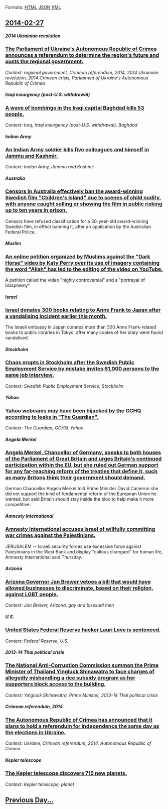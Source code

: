 
Formats: [HTML](2014/02/27/index.html)  [JSON](2014/02/27/index.json)  [XML](2014/02/27/index.xml)  

## [2014-02-27](/news/2014/02/27/index.md)

##### 2014 Ukrainian revolution
### [The Parliament of Ukraine's Autonomous Republic of Crimea announces a referendum to determine the region's future and ousts the regional government. ](/news/2014/02/27/the-parliament-of-ukraineas-autonomous-republic-of-crimea-announces-a-referendum-to-determine-the-regionas-future-and-ousts-the-regional.md)
_Context: regional government, Crimean referendum, 2014, 2014 Ukrainian revolution, 2014 Crimean crisis, Parliament of Ukraine's Autonomous Republic of Crimea_

##### Iraqi insurgency (post-U.S. withdrawal)
### [A wave of bombings in the Iraqi capital Baghdad kills 53 people. ](/news/2014/02/27/a-wave-of-bombings-in-the-iraqi-capital-baghdad-kills-53-people.md)
_Context: Iraq, Iraqi insurgency (post-U.S. withdrawal), Baghdad_

##### Indian Army
### [An Indian Army soldier kills five colleagues and himself in Jammu and Kashmir. ](/news/2014/02/27/an-indian-army-soldier-kills-five-colleagues-and-himself-in-jammu-and-kashmir.md)
_Context: Indian Army, Jammu and Kashmir_

##### Australia
### [Censors in Australia effectively ban the award-winning Swedish film "Children's Island" due to scenes of child nudity, with anyone caught selling or showing the film in public risking up to ten years in prison. ](/news/2014/02/27/censors-in-australia-effectively-ban-the-award-winning-swedish-film-children-s-island-due-to-scenes-of-child-nudity-with-anyone-caught-se.md)
Censors have refused classification for a 30-year-old award-winning Swedish film, in effect banning it, after an application by the Australian Federal Police.

##### Muslim
### [An online petition organized by Muslims against the "Dark Horse" video by Katy Perry over its use of imagery containing the word "Allah" has led to the editing of the video on YouTube. ](/news/2014/02/27/an-online-petition-organized-by-muslims-against-the-dark-horse-video-by-katy-perry-over-its-use-of-imagery-containing-the-word-allah-has.md)
A petition called the video &quot;highly controversial&quot; and a &quot;portrayal of blasphemy&quot;

##### Israel
### [Israel donates 300 books relating to Anne Frank to Japan after a vandalising incident earlier this month. ](/news/2014/02/27/israel-donates-300-books-relating-to-anne-frank-to-japan-after-a-vandalising-incident-earlier-this-month.md)
The Israeli embassy in Japan donates more than 300 Anne Frank-related books to public libraries in Tokyo, after many copies of her diary were found vandalised.

##### Stockholm
### [Chaos erupts in Stockholm after the Swedish Public Employment Service by mistake invites 61,000 persons to the same job interview. ](/news/2014/02/27/chaos-erupts-in-stockholm-after-the-swedish-public-employment-service-by-mistake-invites-61-000-persons-to-the-same-job-interview.md)
_Context: Swedish Public Employment Service, Stockholm_

##### Yahoo
### [Yahoo webcams may have been hijacked by the GCHQ according to leaks in "The Guardian". ](/news/2014/02/27/yahoo-webcams-may-have-been-hijacked-by-the-gchq-according-to-leaks-in-the-guardian.md)
_Context: The Guardian, GCHQ, Yahoo_

##### Angela Merkel
### [Angela Merkel, Chancellor of Germany, speaks to both houses of the Parliament of Great Britain and urges Britain's continued participation within the EU, but she ruled out German support for any far-reaching reform of the treaties that define it, such as many Britons think their government should demand. ](/news/2014/02/27/angela-merkel-chancellor-of-germany-speaks-to-both-houses-of-the-parliament-of-great-britain-and-urges-britain-s-continued-participation-w.md)
German Chancellor Angela Merkel told Prime Minister David Cameron she did not support the kind of fundamental reform of the European Union he wanted, but said Britain should stay inside the bloc to help make it more competitive.

##### Amnesty International
### [Amnesty International accuses Israel of willfully committing war crimes against the Palestinians. ](/news/2014/02/27/amnesty-international-accuses-israel-of-willfully-committing-war-crimes-against-the-palestinians.md)
JERUSALEM -- Israeli security forces use excessive force against Palestinians in the West Bank and display &quot;callous disregard&quot; for human life, Amnesty International said Thursday.

##### Arizona
### [Arizona Governor Jan Brewer vetoes a bill that would have allowed businesses to discriminate, based on their religion, against LGBT people. ](/news/2014/02/27/arizona-governor-jan-brewer-vetoes-a-bill-that-would-have-allowed-businesses-to-discriminate-based-on-their-religion-against-lgbt-people.md)
_Context: Jan Brewer, Arizona, gay and bisexual men_

##### U.S.
### [United States Federal Reserve hacker Lauri Love is sentenced. ](/news/2014/02/27/united-states-federal-reserve-hacker-lauri-love-is-sentenced.md)
_Context: Federal Reserve, U.S._

##### 2013-14 Thai political crisis
### [The National Anti-Corruption Commission summon the Prime Minister of Thailand Yingluck Shinawatra to face charges of allegedly mishandling a rice subsidy program as her supporters block access to the building. ](/news/2014/02/27/the-national-anti-corruption-commission-summon-the-prime-minister-of-thailand-yingluck-shinawatra-to-face-charges-of-allegedly-mishandling-a.md)
_Context: Yingluck Shinawatra, Prime Minister, 2013-14 Thai political crisis_

##### Crimean referendum, 2014
### [The Autonomous Republic of Crimea has announced that it plans to hold a referendum for independence the same day as the elections in Ukraine. ](/news/2014/02/27/the-autonomous-republic-of-crimea-has-announced-that-it-plans-to-hold-a-referendum-for-independence-the-same-day-as-the-elections-in-ukraine.md)
_Context: Ukraine, Crimean referendum, 2014, Autonomous Republic of Crimea_

##### Kepler telescope
### [The Kepler telescope discovers 715 new planets. ](/news/2014/02/27/the-kepler-telescope-discovers-715-new-planets.md)
_Context: Kepler telescope, planet_

## [Previous Day...](/news/2014/02/26/index.md)


